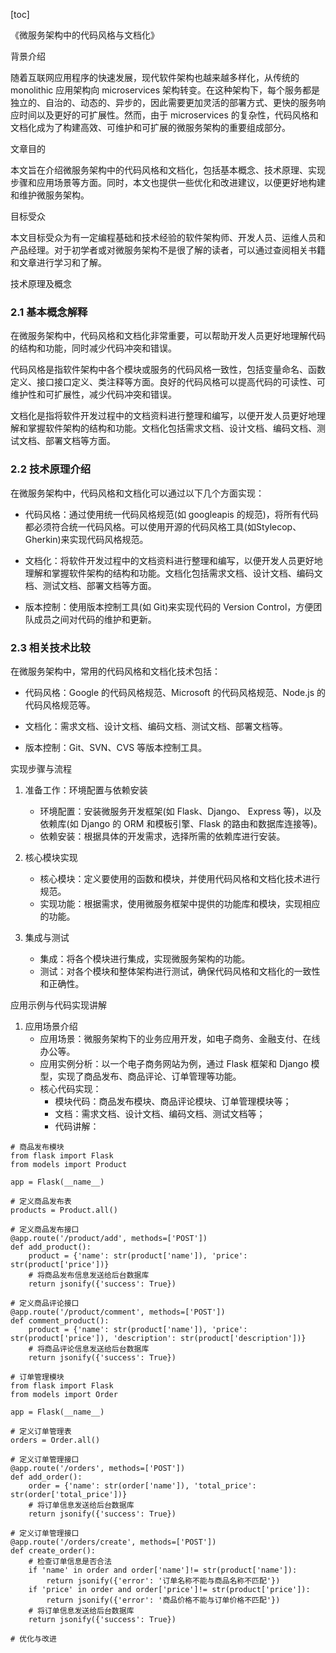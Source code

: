 
[toc]                    
                
                
《微服务架构中的代码风格与文档化》

背景介绍

随着互联网应用程序的快速发展，现代软件架构也越来越多样化，从传统的 monolithic 应用架构向 microservices 架构转变。在这种架构下，每个服务都是独立的、自治的、动态的、异步的，因此需要更加灵活的部署方式、更快的服务响应时间以及更好的可扩展性。然而，由于 microservices 的复杂性，代码风格和文档化成为了构建高效、可维护和可扩展的微服务架构的重要组成部分。

文章目的

本文旨在介绍微服务架构中的代码风格和文档化，包括基本概念、技术原理、实现步骤和应用场景等方面。同时，本文也提供一些优化和改进建议，以便更好地构建和维护微服务架构。

目标受众

本文目标受众为有一定编程基础和技术经验的软件架构师、开发人员、运维人员和产品经理。对于初学者或对微服务架构不是很了解的读者，可以通过查阅相关书籍和文章进行学习和了解。

技术原理及概念

### 2.1 基本概念解释

在微服务架构中，代码风格和文档化非常重要，可以帮助开发人员更好地理解代码的结构和功能，同时减少代码冲突和错误。

代码风格是指软件架构中各个模块或服务的代码风格一致性，包括变量命名、函数定义、接口接口定义、类注释等方面。良好的代码风格可以提高代码的可读性、可维护性和可扩展性，减少代码冲突和错误。

文档化是指将软件开发过程中的文档资料进行整理和编写，以便开发人员更好地理解和掌握软件架构的结构和功能。文档化包括需求文档、设计文档、编码文档、测试文档、部署文档等方面。

### 2.2 技术原理介绍

在微服务架构中，代码风格和文档化可以通过以下几个方面实现：

- 代码风格：通过使用统一代码风格规范(如 googleapis 的规范)，将所有代码都必须符合统一代码风格。可以使用开源的代码风格工具(如Stylecop、Gherkin)来实现代码风格规范。

- 文档化：将软件开发过程中的文档资料进行整理和编写，以便开发人员更好地理解和掌握软件架构的结构和功能。文档化包括需求文档、设计文档、编码文档、测试文档、部署文档等方面。

- 版本控制：使用版本控制工具(如 Git)来实现代码的 Version Control，方便团队成员之间对代码的维护和更新。

### 2.3 相关技术比较

在微服务架构中，常用的代码风格和文档化技术包括：

- 代码风格：Google 的代码风格规范、Microsoft 的代码风格规范、Node.js 的代码风格规范等。

- 文档化：需求文档、设计文档、编码文档、测试文档、部署文档等。

- 版本控制：Git、SVN、CVS 等版本控制工具。

实现步骤与流程

1. 准备工作：环境配置与依赖安装
   - 环境配置：安装微服务开发框架(如 Flask、Django、 Express 等)，以及依赖库(如 Django 的 ORM 和模板引擎、Flask 的路由和数据库连接等)。
   - 依赖安装：根据具体的开发需求，选择所需的依赖库进行安装。

2. 核心模块实现
   - 核心模块：定义要使用的函数和模块，并使用代码风格和文档化技术进行规范。
   - 实现功能：根据需求，使用微服务框架中提供的功能库和模块，实现相应的功能。

3. 集成与测试
   - 集成：将各个模块进行集成，实现微服务架构的功能。
   - 测试：对各个模块和整体架构进行测试，确保代码风格和文档化的一致性和正确性。

应用示例与代码实现讲解

1. 应用场景介绍
   - 应用场景：微服务架构下的业务应用开发，如电子商务、金融支付、在线办公等。
   - 应用实例分析：以一个电子商务网站为例，通过 Flask 框架和 Django 模型，实现了商品发布、商品评论、订单管理等功能。
   - 核心代码实现：
     - 模块代码：商品发布模块、商品评论模块、订单管理模块等；
     - 文档：需求文档、设计文档、编码文档、测试文档等；
     - 代码讲解：

```
# 商品发布模块
from flask import Flask
from models import Product

app = Flask(__name__)

# 定义商品发布表
products = Product.all()

# 定义商品发布接口
@app.route('/product/add', methods=['POST'])
def add_product():
    product = {'name': str(product['name']), 'price': str(product['price'])}
    # 将商品发布信息发送给后台数据库
    return jsonify({'success': True})

# 定义商品评论接口
@app.route('/product/comment', methods=['POST'])
def comment_product():
    product = {'name': str(product['name']), 'price': str(product['price']), 'description': str(product['description'])}
    # 将商品评论信息发送给后台数据库
    return jsonify({'success': True})
```

```
# 订单管理模块
from flask import Flask
from models import Order

app = Flask(__name__)

# 定义订单管理表
orders = Order.all()

# 定义订单管理接口
@app.route('/orders', methods=['POST'])
def add_order():
    order = {'name': str(order['name']), 'total_price': str(order['total_price'])}
    # 将订单信息发送给后台数据库
    return jsonify({'success': True})

# 定义订单管理接口
@app.route('/orders/create', methods=['POST'])
def create_order():
    # 检查订单信息是否合法
    if 'name' in order and order['name']!= str(product['name']):
        return jsonify({'error': '订单名称不能与商品名称不匹配'})
    if 'price' in order and order['price']!= str(product['price']):
        return jsonify({'error': '商品价格不能与订单价格不匹配'})
    # 将订单信息发送给后台数据库
    return jsonify({'success': True})
```

```
# 优化与改进

```

